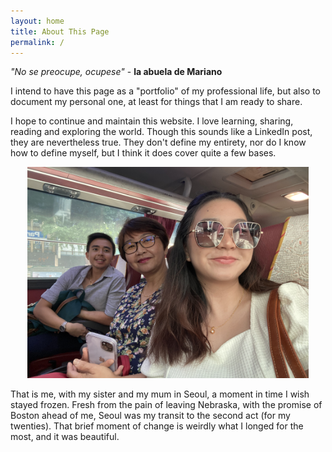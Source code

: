 ```yaml
---
layout: home
title: About This Page
permalink: /
---
```


*"No se preocupe, ocupese"* - **la abuela de Mariano**

I intend to have this page as a "portfolio" of my professional life, but also to document my personal one, at least for things that I am ready to share. 

I hope to continue and maintain this website. I love learning, sharing, reading and exploring the world. Though this sounds like a LinkedIn post, they are nevertheless true. They don't define my entirety, nor do I know how to define myself, but I think it does cover quite a few bases.

<div style="text-align: center"><img src="https://github.com/justinhjy1004/jekyll-gitbook/blob/master/assets/seoul_wtih_mum_and_sis.jpg?raw=true" width="450" /></div>

That is me, with my sister and my mum in Seoul, a moment in time I wish stayed frozen. Fresh from the pain of leaving Nebraska, with the promise of Boston ahead of me, Seoul was my transit to the second act (for my twenties). That brief moment of change is weirdly what I longed for the most, and it was beautiful.